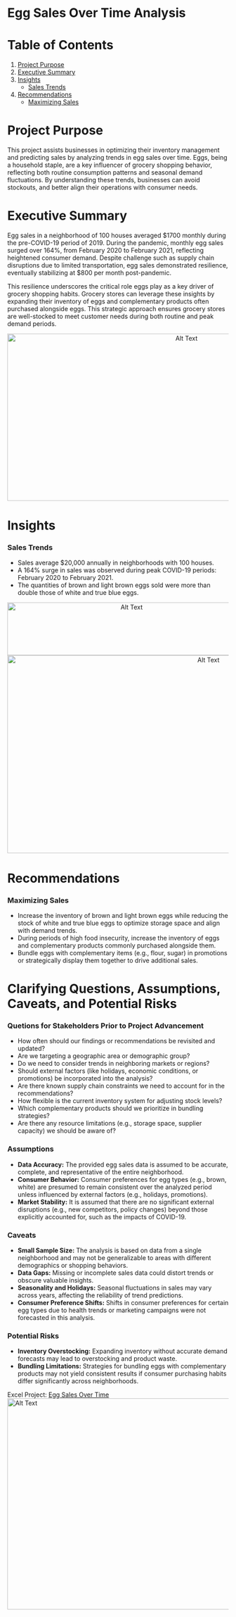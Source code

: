 # Egg Sales Over Time Analysis
# Table of Contents
1. [Project Purpose](https://github.com/blackbunny07/Excel-Projects/edit/main/Egg%20Sales%20Over%20Time/README.md#project-purpose)
2. [Executive Summary](https://github.com/blackbunny07/Excel-Projects/edit/main/Egg%20Sales%20Over%20Time/README.md#executive-summary)
3. [Insights](https://github.com/blackbunny07/Excel-Projects/edit/main/Egg%20Sales%20Over%20Time/README.md#insights)
   - [Sales Trends](https://github.com/blackbunny07/Excel-Projects/edit/main/Egg%20Sales%20Over%20Time/README.md#sales-trends)
4. [Recommendations](https://github.com/blackbunny07/Excel-Projects/edit/main/Egg%20Sales%20Over%20Time/README.md#recommendations)
   - [Maximizing Sales](https://github.com/blackbunny07/Excel-Projects/edit/main/Egg%20Sales%20Over%20Time/README.md#maximizing-sales)
# Project Purpose
This project assists businesses in optimizing their inventory management and predicting sales by analyzing trends in egg sales over time. Eggs, being a household staple, are a key influencer of grocery shopping behavior, reflecting both routine consumption patterns and seasonal demand fluctuations. By understanding these trends, businesses can avoid stockouts, and better align their operations with consumer needs.
# Executive Summary
Egg sales in a neighborhood of 100 houses averaged $1700 monthly during the pre-COVID-19 period of 2019. During the pandemic, monthly egg sales surged over 164%, from February 2020 to February 2021, reflecting heightened consumer demand. Despite challenge such as supply chain disruptions due to limited transportation, egg sales demonstrated resilience, eventually stabilizing at $800 per month post-pandemic.

This resilience underscores the critical role eggs play as a key driver of grocery shopping habits. Grocery stores can leverage these insights by expanding their inventory of eggs and complementary products often purchased alongside eggs. This strategic approach ensures grocery stores are well-stocked to meet customer needs during both routine and peak demand periods.
<p align="center">
  <img src="https://github.com/user-attachments/assets/1fe5a41f-b63d-417b-a82d-eec1d99aec39" alt="Alt Text" width="800" height="380">
</p>

# Insights
### Sales Trends
- Sales average $20,000 annually in neighborhoods with 100 houses.
- A 164% surge in sales was observed during peak COVID-19 periods: February 2020 to February 2021.
- The quantities of brown and light brown eggs sold were more than double those of white and true blue eggs.

<p align="center">
  <img src="https://github.com/user-attachments/assets/b6a71636-602a-406b-a18d-a6204f4ed61b" alt="Alt Text" width="550" height="120">
  <img src="https://github.com/user-attachments/assets/b29da92a-487c-440c-968f-df9873bc1696" alt="Alt Text" width="900" height="450">
</p>

# Recommendations
### Maximizing Sales
- Increase the inventory of brown and light brown eggs while reducing the stock of white and true blue eggs to optimize storage space and align with demand trends.
- During periods of high food insecurity, increase the inventory of eggs and complementary products commonly purchased alongside them.
- Bundle eggs with complementary items (e.g., flour, sugar) in promotions or strategically display them together to drive additional sales.

# Clarifying Questions, Assumptions, Caveats, and Potential Risks
### Quetions for Stakeholders Prior to Project Advancement
- How often should our findings or recommendations be revisited and updated?
- Are we targeting a geographic area or demographic group?
- Do we need to consider trends in neighboring markets or regions?
- Should external factors (like holidays, economic conditions, or promotions) be incorporated into the analysis?
- Are there known supply chain constraints we need to account for in the recommendations?
- How flexible is the current inventory system for adjusting stock levels?
- Which complementary products should we prioritize in bundling strategies?
- Are there any resource limitations (e.g., storage space, supplier capacity) we should be aware of?
### Assumptions
- **Data Accuracy:** The provided egg sales data is assumed to be accurate, complete, and representative of the entire neighborhood.
- **Consumer Behavior:** Consumer preferences for egg types (e.g., brown, white) are presumed to remain consistent over the analyzed period unless influenced by external factors (e.g., holidays, promotions).
- **Market Stability:** It is assumed that there are no significant external disruptions (e.g., new competitors, policy changes) beyond those explicitly accounted for, such as the impacts of COVID-19.
### Caveats
- **Small Sample Size:** The analysis is based on data from a single neighborhood and may not be generalizable to areas with different demographics or shopping behaviors.
- **Data Gaps:** Missing or incomplete sales data could distort trends or obscure valuable insights.
- **Seasonality and Holidays:** Seasonal fluctuations in sales may vary across years, affecting the reliability of trend predictions.
- **Consumer Preference Shifts:** Shifts in consumer preferences for certain egg types due to health trends or marketing campaigns were not forecasted in this analysis.
### Potential Risks
- **Inventory Overstocking:** Expanding inventory without accurate demand forecasts may lead to overstocking and product waste.
- **Bundling Limitations:** Strategies for bundling eggs with complementary products may not yield consistent results if consumer purchasing habits differ significantly across neighborhoods.

Excel Project: [Egg Sales Over Time](https://1drv.ms/x/c/cb9295239b7c9138/Ed4uXIDXmV1NinHKojc7b2IBXMmIoX0AnvgUPL1bgk7eog?e=fzAjnH)
<img src="https://github.com/user-attachments/assets/c47b12f4-f63f-4f6c-b424-792eea9316bb" alt="Alt Text" width="1000" height="480">



